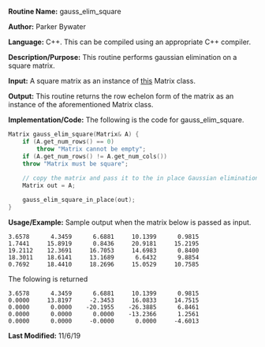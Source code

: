 **Routine Name:** gauss_elim_square 

**Author:** Parker Bywater

**Language:** C++. This can be compiled using an appropriate C++ compiler. 

**Description/Purpose:** This routine performs gaussian elimination on a square matrix.  

**Input:** A square matrix as an instance of [this](./Matrix.cpp) Matrix class.  
 
**Output:** This routine returns the row echelon form of the matrix as an instance of
the aforementioned Matrix class.   

**Implementation/Code:** The following is the code for gauss_elim_square. 
```C++ 
Matrix gauss_elim_square(Matrix& A) {
    if (A.get_num_rows() == 0)
        throw "Matrix cannot be empty";
    if (A.get_num_rows() != A.get_num_cols())
	throw "Matrix must be square";
   
    // copy the matrix and pass it to the in place Gaussian elimination function  
    Matrix out = A; 

    gauss_elim_square_in_place(out); 
}
```

**Usage/Example:** Sample output when the matrix below is passed as input.  
    
    3.6578	    4.3459	    6.6881	   10.1399	    0.9815	
    1.7441	   15.8919	    0.8436	   20.9181	   15.2195	
    19.2112	   12.3691	   16.7053	   14.6983	    0.8400	
    18.3011	   18.6141	   13.1689	    6.6432	    9.8854	
    0.7692	   18.4410	   18.2696	   15.0529	   10.7585
     
The folowing is returned 

    3.6578	    4.3459	    6.6881	   10.1399	    0.9815	
    0.0000	   13.8197	   -2.3453	   16.0833	   14.7515	
    0.0000	    0.0000	  -20.1955	  -26.3885	    6.8461	
    0.0000	    0.0000	    0.0000	  -13.2366	    1.2561	
    0.0000	    0.0000	   -0.0000	    0.0000	   -4.6013 

**Last Modified:** 11/6/19 
